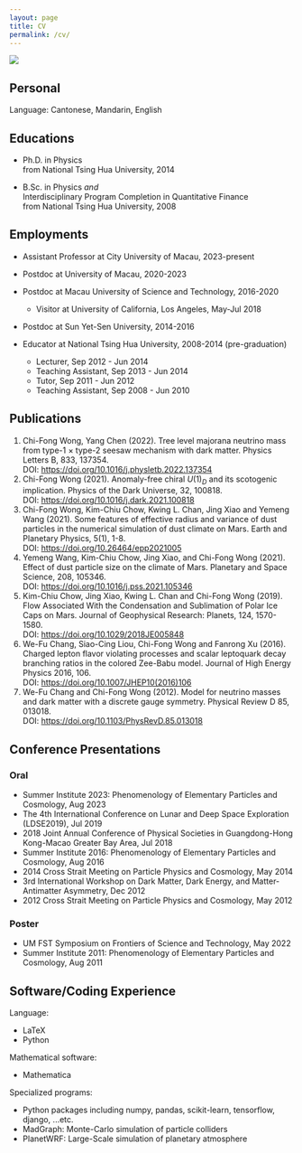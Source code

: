 ```yaml
---
layout: page
title: CV
permalink: /cv/
---
```


![](/imgs/mount_wilson_2018.jpeg)

## Personal

Language: Cantonese, Mandarin, English

## Educations

* Ph.D. in Physics<br>
  from National Tsing Hua University, 2014
  
* B.Sc. in Physics _and_<br>
Interdisciplinary Program Completion in Quantitative Finance<br>
from National Tsing Hua University, 2008

## Employments

* Assistant Professor at City University of Macau, 2023-present
* Postdoc at University of Macau, 2020-2023
* Postdoc at Macau University of Science and Technology, 2016-2020
  * Visitor at University of California, Los Angeles, May-Jul 2018

* Postdoc at Sun Yet-Sen University, 2014-2016
* Educator at National Tsing Hua University, 2008-2014 (pre-graduation)
  * Lecturer, Sep 2012 - Jun 2014
  * Teaching Assistant, Sep 2013 - Jun 2014
  * Tutor, Sep 2011 - Jun 2012
  * Teaching Assistant, Sep 2008 - Jun 2010


## Publications

1. Chi-Fong Wong, Yang Chen (2022). Tree level majorana neutrino mass from type-1 × type-2 seesaw mechanism with dark matter. Physics Letters B, 833, 137354. <br>DOI: <https://doi.org/10.1016/j.physletb.2022.137354>
2. Chi-Fong Wong (2021). Anomaly-free chiral $U(1)_D$ and its scotogenic implication. Physics of the Dark Universe, 32, 100818. <br>DOI: <https://doi.org/10.1016/j.dark.2021.100818>
3. Chi-Fong Wong, Kim-Chiu Chow, Kwing L. Chan, Jing Xiao and Yemeng Wang (2021). Some features of effective radius and variance of dust particles in the numerical simulation of dust climate on Mars. Earth and Planetary Physics, 5(1), 1-8. <br>DOI: <https://doi.org/10.26464/epp2021005>
4. Yemeng Wang, Kim-Chiu Chow, Jing Xiao, and Chi-Fong Wong (2021). Effect of dust particle size on the climate of Mars. Planetary and Space Science, 208, 105346. <br>DOI: <https://doi.org/10.1016/j.pss.2021.105346>
5. Kim-Chiu Chow, Jing Xiao, Kwing L. Chan and Chi-Fong Wong (2019). Flow Associated With the Condensation and Sublimation of Polar Ice Caps on Mars. Journal of Geophysical Research: Planets, 124, 1570-1580. <br>DOI: <https://doi.org/10.1029/2018JE005848>
6. We-Fu Chang, Siao-Cing Liou, Chi-Fong Wong and Fanrong Xu (2016). Charged lepton flavor violating processes and scalar leptoquark decay branching ratios in the colored Zee-Babu model. Journal of High Energy Physics 2016, 106. <br>DOI: <https://doi.org/10.1007/JHEP10(2016)106>
7. We-Fu Chang and Chi-Fong Wong (2012). Model for neutrino masses and dark matter with a discrete gauge symmetry. Physical Review D 85, 013018. <br>DOI: <https://doi.org/10.1103/PhysRevD.85.013018>

## Conference Presentations

### Oral

* Summer Institute 2023: Phenomenology of Elementary Particles and Cosmology, Aug 2023
* The 4th International Conference on Lunar and Deep Space Exploration (LDSE2019), Jul 2019
* 2018 Joint Annual Conference of Physical Societies in Guangdong-Hong Kong-Macao Greater Bay Area, Jul 2018
* Summer Institute 2016: Phenomenology of Elementary Particles and Cosmology, Aug 2016
* 2014 Cross Strait Meeting on Particle Physics and Cosmology, May 2014
* 3rd International Workshop on Dark Matter, Dark Energy, and Matter-Antimatter Asymmetry, Dec 2012
* 2012 Cross Strait Meeting on Particle Physics and Cosmology, May 2012

### Poster

* UM FST Symposium on Frontiers of Science and Technology, May 2022
* Summer Institute 2011: Phenomenology of Elementary Particles and Cosmology, Aug 2011

## Software/Coding Experience

Language:

* LaTeX
* Python

Mathematical software:

* Mathematica

Specialized programs:

* Python packages including numpy, pandas, scikit-learn, tensorflow, django, ...etc.
* MadGraph: Monte-Carlo simulation of particle colliders
* PlanetWRF: Large-Scale simulation of planetary atmosphere

